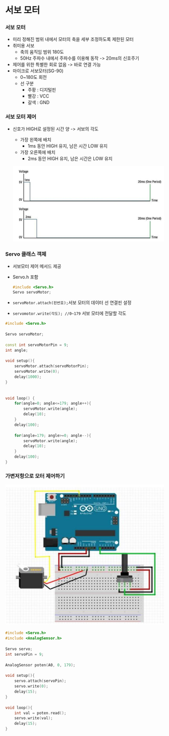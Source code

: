 # 서보 모터

### 서보 모터

- 미리 정해진 범위 내에서 모터의 축을 세부 조정하도록 제한된 모터
- 취미용 서보
  - 축의 움직임 범위 180도
  - 50Hz 주파수 내에서 주파수를 이용해 동작 -> 20ms의 신호주기
- 제어를 위한 특별한 회로 없음 -> 바로 연결 가능
- 마이크로 서보모터(SG-90)
  - 0~180도 회전
  - 선 구분
    - 주황 : 디지털핀
    - 빨강 : VCC
    - 갈색 : GND



### 서보 모터 제어

- 신호가 HIGH로 설정된 시간 양 -> 서보의 각도

  - 가장 왼쪽에 배치
    - 1ms 동안 HIGH 유지, 남은 시간 LOW 유지
  - 가장 오른쪽에 배치
    - 2ms 동안 HIGH 유지, 남은 시간은 LOW 유지

  ![](https://github.com/bongwon-suh/TIL/blob/master/img/0915_05.jpg?raw=true)



### Servo 클래스 객체

- 서보모터 제어 메서드 제공

- Servo.h 포함

  ```c++
  #include <Servo.h>
  Servo servoMotor;
  ```

- `servoMotor.attach(핀번호);`서보 모터의 데이터 선 연결핀 설정

- `servomotor.write(각도); //0~179` 서보 모터에 전달할 각도



```c++
#include <Servo.h>

Servo servoMotor;

const int servoMotorPin = 9;
int angle;

void setup(){
    servoMotor.attach(servoMotorPin);
    servoMotor.write(0);
    delay(1000);
}


void loop() {
    for(angle=0; angle<=179; angle++){
        servoMotor.write(angle);
        delay(10);
    }
    delay(100);

    for(angle=179; angle>=0; angle--){
        servoMotor.write(angle);
        delay(10);
    }
    delay(100);
}
```



### 가변저항으로 모터 제어하기

![](https://github.com/bongwon-suh/TIL/blob/master/img/0915_06.jpg?raw=true)

```c++
#include <Servo.h>
#include <AnalogSensor.h>

Servo servo;
int servoPin = 9;

AnalogSensor poten(A0, 0, 179);

void setup(){
    servo.attach(servoPin);
    servo.write(0);
    delay(15);
}

void loop(){
    int val = poten.read();
    servo.write(val);
    delay(15);
}
```

